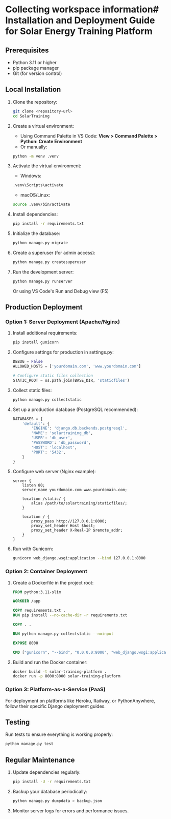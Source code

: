# Collecting workspace information# Installation and Deployment Guide for Solar Energy Training Platform

## Prerequisites

- Python 3.11 or higher
- pip package manager
- Git (for version control)

## Local Installation

1. Clone the repository:

   ```bash
   git clone <repository-url>
   cd SolarTraining
   ```

2. Create a virtual environment:
   - Using Command Palette in VS Code: **View > Command Palette > Python: Create Environment**
   - Or manually:

   ```bash
   python -m venv .venv
   ```

3. Activate the virtual environment:
   - Windows:

   ```bash
   .venv\Scripts\activate
   ```

   - macOS/Linux:

   ```bash
   source .venv/bin/activate
   ```

4. Install dependencies:

   ```bash
   pip install -r requirements.txt
   ```

5. Initialize the database:

   ```bash
   python manage.py migrate
   ```

6. Create a superuser (for admin access):

   ```bash
   python manage.py createsuperuser
   ```

7. Run the development server:

   ```bash
   python manage.py runserver
   ```

   Or using VS Code's Run and Debug view (F5)

## Production Deployment

### Option 1: Server Deployment (Apache/Nginx)

1. Install additional requirements:

   ```bash
   pip install gunicorn
   ```

2. Configure settings for production in settings.py:

   ```python
   DEBUG = False
   ALLOWED_HOSTS = ['yourdomain.com', 'www.yourdomain.com']
   
   # Configure static files collection
   STATIC_ROOT = os.path.join(BASE_DIR, 'staticfiles')
   ```

3. Collect static files:

   ```bash
   python manage.py collectstatic
   ```

4. Set up a production database (PostgreSQL recommended):

   ```python
   DATABASES = {
       'default': {
           'ENGINE': 'django.db.backends.postgresql',
           'NAME': 'solartraining_db',
           'USER': 'db_user',
           'PASSWORD': 'db_password',
           'HOST': 'localhost',
           'PORT': '5432',
       }
   }
   ```

5. Configure web server (Nginx example):

   ```nginx
   server {
       listen 80;
       server_name yourdomain.com www.yourdomain.com;
       
       location /static/ {
           alias /path/to/solartraining/staticfiles/;
       }
       
       location / {
           proxy_pass http://127.0.0.1:8000;
           proxy_set_header Host $host;
           proxy_set_header X-Real-IP $remote_addr;
       }
   }
   ```

6. Run with Gunicorn:

   ```bash
   gunicorn web_django.wsgi:application --bind 127.0.0.1:8000
   ```

### Option 2: Container Deployment

1. Create a Dockerfile in the project root:

   ```dockerfile
   FROM python:3.11-slim
   
   WORKDIR /app
   
   COPY requirements.txt .
   RUN pip install --no-cache-dir -r requirements.txt
   
   COPY . .
   
   RUN python manage.py collectstatic --noinput
   
   EXPOSE 8000
   
   CMD ["gunicorn", "--bind", "0.0.0.0:8000", "web_django.wsgi:application"]
   ```

2. Build and run the Docker container:

   ```bash
   docker build -t solar-training-platform .
   docker run -p 8000:8000 solar-training-platform
   ```

### Option 3: Platform-as-a-Service (PaaS)

For deployment on platforms like Heroku, Railway, or PythonAnywhere, follow their specific Django deployment guides.

## Testing

Run tests to ensure everything is working properly:

```bash
python manage.py test
```

## Regular Maintenance

1. Update dependencies regularly:

   ```bash
   pip install -U -r requirements.txt
   ```

2. Backup your database periodically:

   ```bash
   python manage.py dumpdata > backup.json
   ```

3. Monitor server logs for errors and performance issues.

